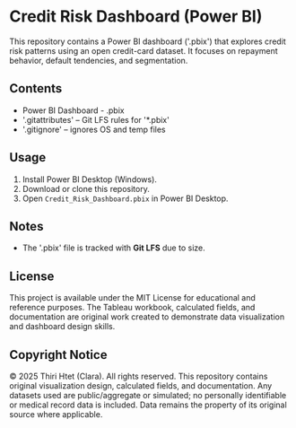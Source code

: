 # Credit Risk Dashboard (Power BI)

This repository contains a Power BI dashboard ('.pbix') that explores credit risk patterns using an open credit-card dataset.
It focuses on repayment behavior, default tendencies, and segmentation.

## Contents
- Power BI Dashboard - .pbix
- '.gitattributes' – Git LFS rules for '*.pbix'
- '.gitignore' – ignores OS and temp files

## Usage
1. Install Power BI Desktop (Windows).
2. Download or clone this repository.
3. Open `Credit_Risk_Dashboard.pbix` in Power BI Desktop.

## Notes
- The '.pbix' file is tracked with **Git LFS** due to size.

## License
This project is available under the MIT License for educational and reference purposes. The Tableau workbook, calculated fields, and documentation are original work created to demonstrate data visualization and dashboard design skills.

## Copyright Notice
© 2025 Thiri Htet (Clara). All rights reserved.
This repository contains original visualization design, calculated fields, and documentation. Any datasets used are public/aggregate or simulated; no personally identifiable or medical record data is included. Data remains the property of its original source where applicable.
